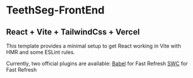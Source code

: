# TeethSeg-FrontEnd

## React + Vite + TailwindCss + Vercel

This template provides a minimal setup to get React working in Vite with HMR and some ESLint rules.

Currently, two official plugins are available:
[Babel](https://babeljs.io/) for Fast Refresh
[SWC](https://swc.rs/) for Fast Refresh


